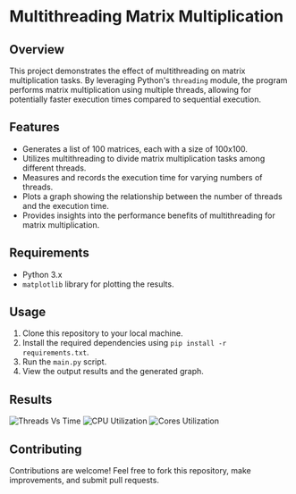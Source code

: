 # Multithreading Matrix Multiplication

## Overview
This project demonstrates the effect of multithreading on matrix multiplication tasks. By leveraging Python's `threading` module, the program performs matrix multiplication using multiple threads, allowing for potentially faster execution times compared to sequential execution.

## Features
- Generates a list of 100 matrices, each with a size of 100x100.
- Utilizes multithreading to divide matrix multiplication tasks among different threads.
- Measures and records the execution time for varying numbers of threads.
- Plots a graph showing the relationship between the number of threads and the execution time.
- Provides insights into the performance benefits of multithreading for matrix multiplication.

## Requirements
- Python 3.x
- `matplotlib` library for plotting the results.

## Usage
1. Clone this repository to your local machine.
2. Install the required dependencies using `pip install -r requirements.txt`.
3. Run the `main.py` script.
4. View the output results and the generated graph.

## Results
![Threads Vs Time]()
![CPU Utilization]()
![Cores Utilization]()

## Contributing
Contributions are welcome! Feel free to fork this repository, make improvements, and submit pull requests.
